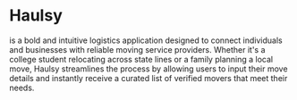 # Haulsy

is a bold and intuitive logistics application designed to connect individuals and businesses with reliable moving service providers. Whether it's a college student relocating across state lines or a family planning a local move, Haulsy streamlines the process by allowing users to input their move details and instantly receive a curated list of verified movers that meet their needs.

